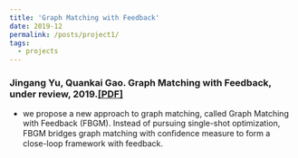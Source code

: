 ```yaml
---
title: 'Graph Matching with Feedback'
date: 2019-12
permalink: /posts/project1/
tags:
  - projects
---
```


###  Jingang Yu, **Quankai Gao**. Graph Matching with Feedback, under review, 2019.<a href="https://zerg-overmind.github.io/files/FBGM.pdf" target="_blank">[PDF]</a>

* we propose a new approach to graph matching, called Graph Matching with Feedback (FBGM). Instead of pursuing single-shot optimization, FBGM bridges graph matching with conﬁdence measure to form a close-loop framework with feedback.

